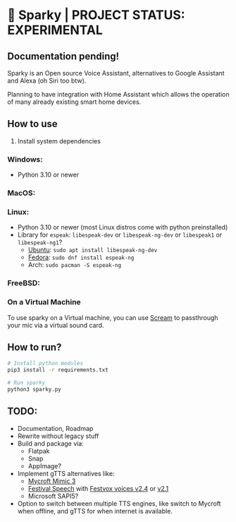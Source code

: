 # 🤖 Sparky | PROJECT STATUS: EXPERIMENTAL

## Documentation pending!

Sparky is an Open source Voice Assistant, alternatives to Google Assistant and Alexa (oh Siri too btw).

Planning to have integration with Home Assistant which allows the operation of many already existing smart home devices.

## How to use

1. Install system dependencies

### Windows:
- Python 3.10 or newer

### MacOS:

### Linux:
- Python 3.10 or newer (most Linux distros come with python preinstalled)
- Library for `espeak`: `libespeak-dev` or `libespeak-ng-dev` or `libespeak1` or `libespeak-ng1`?
    - [Ubuntu](https://packages.ubuntu.com/search?suite=default&section=all&arch=any&keywords=libespeak&searchon=names): `sudo apt install libespeak-ng-dev`
    - [Fedora](https://packages.fedoraproject.org/search?query=espeak): `sudo dnf install espeak-ng`
    - Arch: `sudo pacman -S espeak-ng`

### FreeBSD:

### On a Virtual Machine
To use sparky on a Virtual machine, you can use [Scream](https://github.com/duncanthrax/scream) to passthrough your mic via a virtual sound card.

## How to run?

```bash
# Install python modules
pip3 install -r requirements.txt

# Run sparky
python3 sparky.py
```

## TODO:
- Documentation, Roadmap
- Rewrite without legacy stuff
- Build and package via:
    - Flatpak
    - Snap
    - AppImage?
- Implement gTTS alternatives like:
    - [Mycroft Mimic 3](https://youtu.be/egrMopDIvPE)
    - [Festival Speech](https://www.cstr.ed.ac.uk/projects/festival/) with [Festvox voices v2.4](http://festvox.org/packed/festival/2.4/) or [v2.1](http://festvox.org/packed/festival/2.1/)
    - Microsoft SAPI5?
- Option to switch between multiple TTS engines, like switch to Mycroft when offline, and gTTS for when internet is available.
